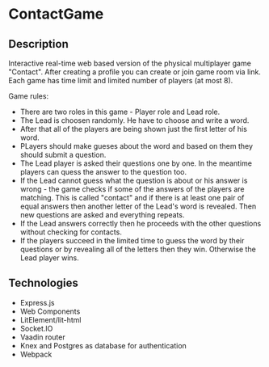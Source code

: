 # ContactGame
## Description
Interactive real-time web based version of the physical multiplayer game "Contact". 
After creating a profile you can create or join game room via link.
Each game has time limit and limited number of players (at most 8).

Game rules:
- There are two roles in this game - Player role and Lead role.
- The Lead is choosen randomly. He have to choose and write a word.
- After that all of the players are being shown just the first letter of his word.
- PLayers should make gueses about the word and based on them they should submit a question.
- The Lead player is asked their questions one by one. In the meantime players can quess the answer to the question too.
- If the Lead cannot guess what the question is about or his answer is wrong - the game checks if some of the answers of the players are matching. This is called "contact" and if there is at least one pair of equal answers then another letter of the Lead's word is revealed. Then new questions are asked and everything repeats.
- If the Lead answers correctly then he proceeds with the other questions without checking for contacts.
- If the players succeed in the limited time to guess the word by their questions or by revealing all of the letters then they win. Otherwise the Lead player wins.

## Technologies 
- Express.js
- Web Components
- LitElement/lit-html
- Socket.IO
- Vaadin router
- Knex and Postgres as database for authentication
- Webpack

